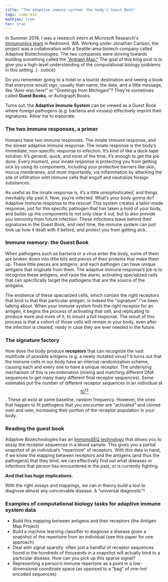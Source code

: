 ```yaml
---
title: "The adaptive immune system: the body's Guest Book"
tags: comp-bio
mathjax: true
toc: true
---
```


In Summer 2019, I was a research intern at Microsoft Research's [Immunomics team](https://www.microsoft.com/en-us/research/project/immunomics/) in Redmond, WA. Working under Jonathan Carlson, the project was a collaboration with a Seattle-area biotech company called Adaptive Biotechnologies. The two companies were striving towards building something called the ["Antigen Map."](https://www.adaptivebiotech.com/technology-partners/) The goal of this blog post is to give you a high-level understanding of the computational biology problems in this setting.
{: .notice}

Do you remember going to a hotel or a tourist destination and seeing a book that everyone would sign, usually their name, the date, and a little message, like “Amir was here!” or “Greetings from Michigan!”? They’re sometimes called **Guest Books**, or Autograph Books.

Turns out, the **Adaptive Immune System** can be viewed as a Guest Book where foreign pathogens (e.g. bacteria and viruses) effectively imprint their signatures. Allow me to elaborate.

### The two immune responses, a primer
Humans have two immune responses. The innate immune response, and the slower adaptive immune response. The innate response is the body’s immediate, non-specific response to infection. It’s kind of like a duck-tape solution. It’s general, quick, and most of the time, it’s enough to get the job done. Every moment, your innate response is protecting you from getting sick by using its components, including your protective barriers like skin, mucus membranes, and most importantly, via inflammation by attacking the site of infiltration with immune cells that engulf and neutralize foreign substances.

As useful as the innate response is, it’s a little unsophisticated, and things inevitably slip past it. Now, you’re infected. What’s your body gonna do? Adaptive Immune response to the rescue! This system creates a tailor-made response, just for this specific pathogen that has taken a hold of your body, and builds up the components to not only clear it out, but to also provide you immunity from future infection. These infections leave behind their signatures in the Guest Book, and next time, the immune system can just look up how it dealt with it before, and protect you from getting sick.

### Immune memory: the Guest Book
When pathogens such as bacteria or a virus enter the body, some of them are broken down into little bits and pieces of their proteins that make them up. These little pieces are antigens, and each pathogen can have unique antigens that originate from them. The adaptive immune response’s job is to recognize these antigens, and raise the alarm, activating specialized cells that can specifically target the pathogens that are the source of the antigens.

The existence of these specialized cells, which contain the right receptors that bind to that that particular antigen, is indeed the “signature” I’ve been talking about. When your immune system finds the right receptor for an antigen, it begins the process of activating that cell, and replicating to produce more and more of it, to mount a full response. The result of this process is that a cohort of those cells will remain in your body, even after the infection is cleared, ready in case they are ever needed in the future.

### The signature factory
How does the body produce **receptors** that can recognize the vast multitude of possible antigens (e.g. a newly mutated virus)? It turns out that the immune cells in our body have an internal randomization scheme, causing each and every one to have a unique receptor. The underlying mechanism of this is recombination (mixing and matching different DNA sequences to get many many different final receptor sequences). Some estimates put the number of different receptor sequences in an individual at [$$10^{13}$$](https://doi.org/10.1098/rstb.2014.0291). These all exist at some baseline, random frequency. However, the ones that happen to fit pathogens that you encounter are “activated” and cloned over and over, increasing their portion of the receptor population in your body. 

### Reading the guest book
Adaptive Biotechnologies has an [ImmonoSEQ technology](https://www.immunoseq.com) that allows you to assay the receptor sequences in a blood sample. This gives you a partial snapshot of an individual’s “repertoire” of receptors. With this data in hand, if we know the mapping between receptors and the antigens (and thus the pathogens) that they bind, we can effectively find out what diseases or infections that person has encountered in the past, or is currently fighting.

**And that has huge implications.**

With the right assays and mappings, we can in theory build a tool to diagnose almost any conceivable disease. A “universal diagnostic”!

### Examples of computational biology tasks for adaptive immune system data
- Build this mapping between antigens and their receptors (the Antigen Map Project)
- Build a machine learning classifier to diagnose a disease given a snapshot of the repertoire from an individual (see this paper for one approach)
- Deal with signal sparsity: often just a handful of receptor sequences found in the hundreds of thousands in a snapshot will actually bind to a particular disease. How can you pick up this sparse signal?
- Representing a person’s immune repertoire as a point in a low-dimensional coordinate space (as opposed to a “bag” of one-hot encoded sequences)
